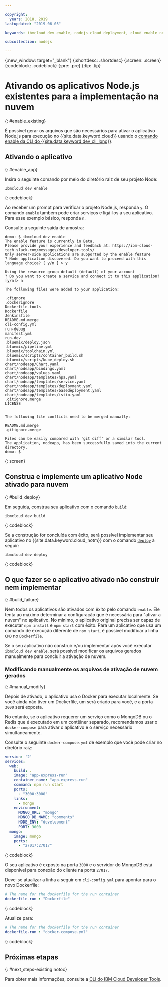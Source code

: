 ```yaml
---

copyright:
  years: 2018, 2019
lastupdated: "2019-06-05"

keywords: ibmcloud dev enable, nodejs cloud deployment, cloud enable nodejs, deploy nodejs, build nodejs cloud, nodejs debug

subcollection: nodejs

---
```


{:new_window: target="_blank"}
{:shortdesc: .shortdesc}
{:screen: .screen}
{:codeblock: .codeblock}
{:pre: .pre}
{:tip: .tip}

# Ativando os aplicativos Node.js existentes para a implementação na nuvem
{: #enable_existing}

É possível gerar os arquivos que são necessários para ativar o aplicativo Node.js para execução no {{site.data.keyword.cloud}} usando o [comando enable da CLI do {{site.data.keyword.dev_cli_long}}](/docs/cli/idt?topic=cloud-cli-idt-cli#enable).

## Ativando o aplicativo
{: #enable_app}

Insira o seguinte comando por meio do diretório raiz de seu projeto Node:
```
Ibmcloud dev enable
```
{: codeblock}

Ao receber um prompt para verificar o projeto Node.js, responda `y`. O comando `enable` também pode criar serviços e ligá-los a seu aplicativo. Para esse exemplo básico, responda `n`.

Consulte a seguinte saída de amostra:
```
demo: $ ibmcloud dev enable
The enable feature is currently in Beta.
Please provide your experience and feedback at: https://ibm-cloud-tech.slack.com/messages/developer-tools/
Only server-side applications are supported by the enable feature
? Node application discovered. Do you want to proceed with this language choice? [ y/n ] > y

Using the resource group default (default) of your account
? Do you want to create a service and connect it to this application? [y/n]> n
                                    
The following files were added to your application:

.cfignore
.dockerignore
Dockerfile-tools
Dockerfile
Jenkinsfile
README.md.merge
cli-config.yml
run-debug
manifest.yml
run-dev
.bluemix/deploy.json
.bluemix/pipeline.yml
.bluemix/toolchain.yml
.bluemix/scripts/container_build.sh
.bluemix/scripts/kube_deploy.sh
chart/nodeapp/Chart.yaml
chart/nodeapp/bindings.yaml
chart/nodeapp/values.yaml
chart/nodeapp/templates/hpa.yaml
chart/nodeapp/templates/service.yaml
chart/nodeapp/templates/deployment.yaml
chart/nodeapp/templates/basedeployment.yaml
chart/nodeapp/templates/istio.yaml
.gitignore.merge
LICENSE


The following file conflicts need to be merged manually:

README.md.merge
.gitignore.merge

Files can be easily compared with 'git diff' or a similar tool.
The application, nodeapp, has been successfully saved into the current directory.
demo: $
```
{: screen}

## Construa e implemente um aplicativo Node ativado para nuvem
{: #build_deploy}

Em seguida, construa seu aplicativo com o comando [`build`](/docs/cli/idt?topic=cloud-cli-idt-cli#build):
```
ibmcloud dev build
```
{: codeblock}

Se a construção for concluída com êxito, será possível implementar seu aplicativo no {{site.data.keyword.cloud_notm}} com o comando [`deploy`](/docs/cli/idt?topic=cloud-cli-idt-cli#deploy) a seguir:
```
ibmcloud dev deploy
```
{: codeblock}

## O que fazer se o aplicativo ativado não construir nem implementar
{: #build_failure}

Nem todos os aplicativos são ativados com êxito pelo comando `enable`. Ele tenta ao máximo determinar a configuração que é necessária para "ativar a nuvem" no aplicativo. No mínimo, o aplicativo original precisa ser capaz de executar `npm install` e `npm start` com êxito. Para um aplicativo que usa um comando de execução diferente de `npm start`, é possível modificar a linha `CMD` no `Dockerfile`.

Se o seu aplicativo não construir e/ou implementar após você executar `ibmcloud dev enable`, será possível modificar os arquivos gerados manualmente para concluir a ativação de nuvem.

### Modificando manualmente os arquivos de ativação de nuvem gerados
{: #manual_modify}

Depois de ativado, o aplicativo usa o Docker para executar localmente. Se você ainda não tiver um Dockerfile, um será criado para você, e a porta `3000` será exposta.

No entanto, se o aplicativo requerer um serviço como o MongoDB ou o Redis que é executado em um contêiner separado, recomendamos usar o `docker-compose` para ativar o aplicativo e o serviço necessário simultaneamente.

Consulte o seguinte `docker-compose.yml` de exemplo que você pode criar no diretório raiz:
```yaml
version: '2'
services:
  web:
    build: .
    image: "app-express-run"
    container_name: "app-express-run"
    command: npm run start
    ports:
      - "3000:3000"
    links:
      - mongo
    environment:
      MONGO_URL: "mongo"
      MONGO_DB_NAME: "comments"
      NODE_ENV: "development"
      PORT: 3000
  mongo:
    image: mongo
    ports:
      - "27017:27017" 
```
{: codeblock}

O seu aplicativo é exposto na porta `3000` e o servidor do MongoDB está disponível para conexão do cliente na porta `27017`.

Deve-se atualizar a linha a seguir em `cli-config.yml` para apontar para o novo Dockerfile: 
```yaml
# The name for the dockerfile for the run container
dockerfile-run : "Dockerfile"
```
{: codeblock}

Atualize para:
```yaml
# The name for the dockerfile for the run container
dockerfile-run : "docker-compose.yml"
```
{: codeblock}

## Próximas etapas
{: #next_steps-existing notoc}

Para obter mais informações, consulte a [CLI do IBM Cloud Developer Tools](/docs/cli/idt?topic=cloud-cli-idt-cli#idt-cli).
